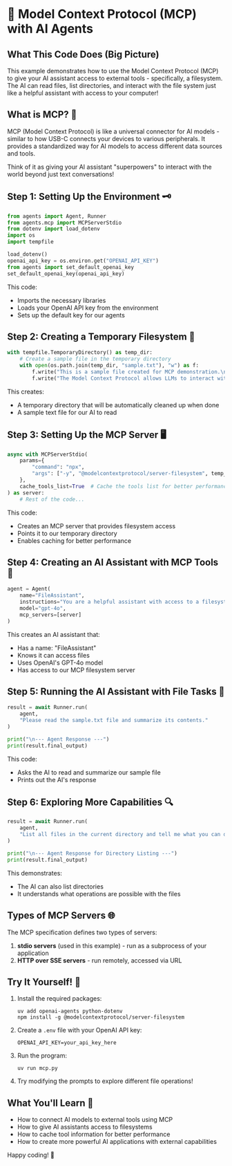 # 🔌 Model Context Protocol (MCP) with AI Agents

## What This Code Does (Big Picture)
This example demonstrates how to use the Model Context Protocol (MCP) to give your AI assistant access to external tools - specifically, a filesystem. The AI can read files, list directories, and interact with the file system just like a helpful assistant with access to your computer!

## What is MCP? 🤔
MCP (Model Context Protocol) is like a universal connector for AI models - similar to how USB-C connects your devices to various peripherals. It provides a standardized way for AI models to access different data sources and tools.

Think of it as giving your AI assistant "superpowers" to interact with the world beyond just text conversations!

## Step 1: Setting Up the Environment 🗝️
```python
from agents import Agent, Runner
from agents.mcp import MCPServerStdio
from dotenv import load_dotenv
import os
import tempfile

load_dotenv()
openai_api_key = os.environ.get("OPENAI_API_KEY")
from agents import set_default_openai_key
set_default_openai_key(openai_api_key)
```
This code:
- Imports the necessary libraries
- Loads your OpenAI API key from the environment
- Sets up the default key for our agents

## Step 2: Creating a Temporary Filesystem 📁
```python
with tempfile.TemporaryDirectory() as temp_dir:
    # Create a sample file in the temporary directory
    with open(os.path.join(temp_dir, "sample.txt"), "w") as f:
        f.write("This is a sample file created for MCP demonstration.\n")
        f.write("The Model Context Protocol allows LLMs to interact with tools like filesystems.\n")
```
This creates:
- A temporary directory that will be automatically cleaned up when done
- A sample text file for our AI to read

## Step 3: Setting Up the MCP Server 🖥️
```python
async with MCPServerStdio(
    params={
        "command": "npx",
        "args": ["-y", "@modelcontextprotocol/server-filesystem", temp_dir],
    },
    cache_tools_list=True  # Cache the tools list for better performance
) as server:
    # Rest of the code...
```
This code:
- Creates an MCP server that provides filesystem access
- Points it to our temporary directory
- Enables caching for better performance

## Step 4: Creating an AI Assistant with MCP Tools 🤖
```python
agent = Agent(
    name="FileAssistant",
    instructions="You are a helpful assistant with access to a filesystem. Use the provided tools to read files and help the user understand their contents.",
    model="gpt-4o",
    mcp_servers=[server]
)
```
This creates an AI assistant that:
- Has a name: "FileAssistant"
- Knows it can access files
- Uses OpenAI's GPT-4o model
- Has access to our MCP filesystem server

## Step 5: Running the AI Assistant with File Tasks 🚀
```python
result = await Runner.run(
    agent, 
    "Please read the sample.txt file and summarize its contents."
)

print("\n--- Agent Response ---")
print(result.final_output)
```
This code:
- Asks the AI to read and summarize our sample file
- Prints out the AI's response

## Step 6: Exploring More Capabilities 🔍
```python
result = await Runner.run(
    agent,
    "List all files in the current directory and tell me what you can do with them."
)

print("\n--- Agent Response for Directory Listing ---")
print(result.final_output)
```
This demonstrates:
- The AI can also list directories
- It understands what operations are possible with the files

## Types of MCP Servers 🌐
The MCP specification defines two types of servers:
1. **stdio servers** (used in this example) - run as a subprocess of your application
2. **HTTP over SSE servers** - run remotely, accessed via URL

## Try It Yourself! 🚀
1. Install the required packages:
   ```
   uv add openai-agents python-dotenv
   npm install -g @modelcontextprotocol/server-filesystem
   ```
2. Create a `.env` file with your OpenAI API key:
   ```
   OPENAI_API_KEY=your_api_key_here
   ```
3. Run the program:
   ```
   uv run mcp.py
   ```
4. Try modifying the prompts to explore different file operations!

## What You'll Learn 🧠
- How to connect AI models to external tools using MCP
- How to give AI assistants access to filesystems
- How to cache tool information for better performance
- How to create more powerful AI applications with external capabilities

Happy coding! 🎉 